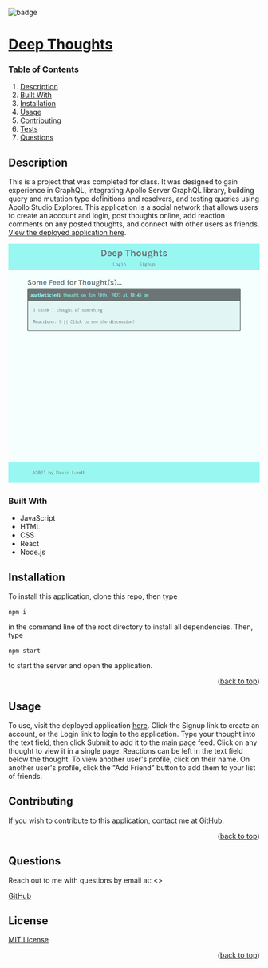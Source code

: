 
<div id="top"></div>

![badge](https://img.shields.io/badge/license-MIT-brightgreen)

# [Deep Thoughts](https://github.com/apatheticjedi/deep-thoughts)

### Table of Contents

1. [Description](#description)
2. [Built With](#built-with)
3. [Installation](#installation)
4. [Usage](#usage)
5. [Contributing](#contributing)
6. [Tests](#tests)
7. [Questions](#questions)

## Description

This is a project that was completed for class. It was designed to gain experience in GraphQL, integrating Apollo Server GraphQL library, building query and mutation type definitions and resolvers, and testing queries using Apollo Studio Explorer. This application is a social network that allows users to create an account and login, post thoughts online, add reaction comments on any posted thoughts, and connect with other users as friends. [View the deployed application here](https://sleepy-river-91028.herokuapp.com/).

![Deep Thoughts Screenshot](/client/public/screencapture-sleepy-river-91028-herokuapp-2023-02-08-17_48_02.png)

### Built With


* JavaScript
* HTML
* CSS
* React
* Node.js 

## Installation

To install this application, clone this repo, then type 
~~~
npm i
~~~ 
in the command line of the root directory to install all dependencies. Then, type 
~~~
npm start
~~~ 
to start the server and open the application.

<p align="right">(<a href="#top">back to top</a>)</p>

## Usage

To use, visit the deployed application [here](https://sleepy-river-91028.herokuapp.com/). Click the Signup link to create an account, or the Login link to login to the application. Type your thought into the text field, then click Submit to add it to the main page feed. Click on any thought to view it in a single page. Reactions can be left in the text field below the thought. To view another user's profile, click on their name. On another user's profile, click the "Add Friend" button to add them to your list of friends. 

## Contributing

If you wish to contribute to this application, contact me at [GitHub](https://github.com/apatheticjedi).

<p align="right">(<a href="#top">back to top</a>)</p>



## Questions

Reach out to me with questions by email at:
<>

[GitHub](https://github.com/apatheticjedi)


## License

[MIT License](https://spdx.org/licenses/MIT.html)


<p align="right">(<a href="#top">back to top</a>)</p>
